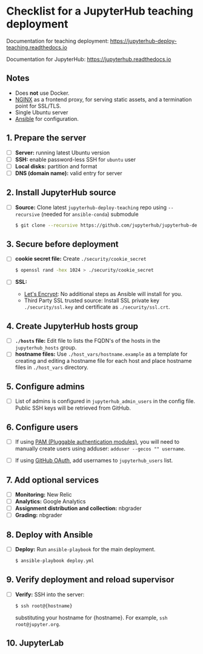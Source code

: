# Checklist for a JupyterHub teaching deployment

Documentation for teaching deployment: https://jupyterhub-deploy-teaching.readthedocs.io

Documentation for JupyterHub: https://jupyterhub.readthedocs.io

## Notes

- Does **not** use Docker.
- [NGINX](https://www.nginx.com) as a frontend proxy, for serving static
  assets, and a termination point for SSL/TLS.
- Single Ubuntu server
- [Ansible](https://www.ansible.com/resources) for configuration.

## 1. Prepare the server

- [ ] **Server:** running latest Ubuntu version
- [ ] **SSH:** enable password-less SSH for `ubuntu` user
- [ ] **Local disks:** partition and format
- [ ] **DNS (domain name):** valid entry for server

## 2. Install JupyterHub source

- [ ] **Source:** Clone latest `jupyterhub-deploy-teaching` repo using `--recursive` (needed for `ansible-conda`) submodule

    ```bash
    $ git clone --recursive https://github.com/jupyterhub/jupyterhub-deploy-teaching.git
    ```

## 3. Secure before deployment

- [ ] **cookie secret file:** Create `./security/cookie_secret`

     ```bash
     $ openssl rand -hex 1024 > ./security/cookie_secret
     ```

- [ ] **SSL:**
  * [Let's Encrypt](https://letsencrypt.org/): No additional steps as
    Ansible will install for you.
  * Third Party SSL trusted source: Install SSL private key
    `./security/ssl.key` and certificate as `./security/ssl.crt`.

## 4. Create JupyterHub hosts group

- [ ] **`./hosts` file:** Edit file to lists the FQDN's of the hosts in the
  `jupyterhub_hosts` group.
- [ ] **hostname files:**  Use `./host_vars/hostname.example` as a
  template for creating and editing a hostname file for each host and
  place hostname files in `./host_vars` directory.

## 5. Configure admins

- [ ] List of admins is configured in `jupyterhub_admin_users` in the config
  file. Public SSH keys will be retrieved from GitHub.

## 6. Configure users

- [ ] If using [PAM (Pluggable authentication
  modules)](https://en.wikipedia.org/wiki/Linux_PAM), you will need to
  manually create users using adduser: `adduser --gecos "" username`.

- [ ] If using [GitHub OAuth](https://developer.github.com/v3/oauth/), add
  usernames to `jupyterhub_users` list.

## 7. Add optional services

- [ ] **Monitoring:** New Relic
- [ ] **Analytics:** Google Analytics
- [ ] **Assignment distribution and collection:** nbgrader
- [ ] **Grading:** nbgrader

## 8. Deploy with Ansible

- [ ] **Deploy:** Run `ansible-playbook` for the main deployment.

    ```bash
    $ ansible-playbook deploy.yml
    ```

## 9. Verify deployment and reload supervisor

- [ ] **Verify:**  SSH into the server:

    ```bash
    $ ssh root@{hostname}
    ```
    substituting your hostname for {hostname}. For example, ``ssh root@jupyter.org``.

## 10. JupyterLab
